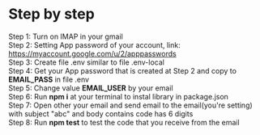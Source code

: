 <h1>Step by step</h1>

Step 1: Turn on IMAP in your gmail<br>
Step 2: Setting App password of your account, link: https://myaccount.google.com/u/2/apppasswords<br>
Step 3: Create file .env similar to file .env-local<br>
Step 4: Get your App password that is created at Step 2 and copy to <b>EMAIL_PASS</b> in file .env<br>
Step 5: Change value <b>EMAIL_USER</b> by your email<br>
Step 6: Run <b>npm i</b> at your terminal to instal library in package.json<br>
Step 7: Open other your email and send email to the email(you're setting) with subject "abc" and body contains code has 6 digits<br>
Step 8: Run <b>npm test</b> to test the code that you receive from the email
